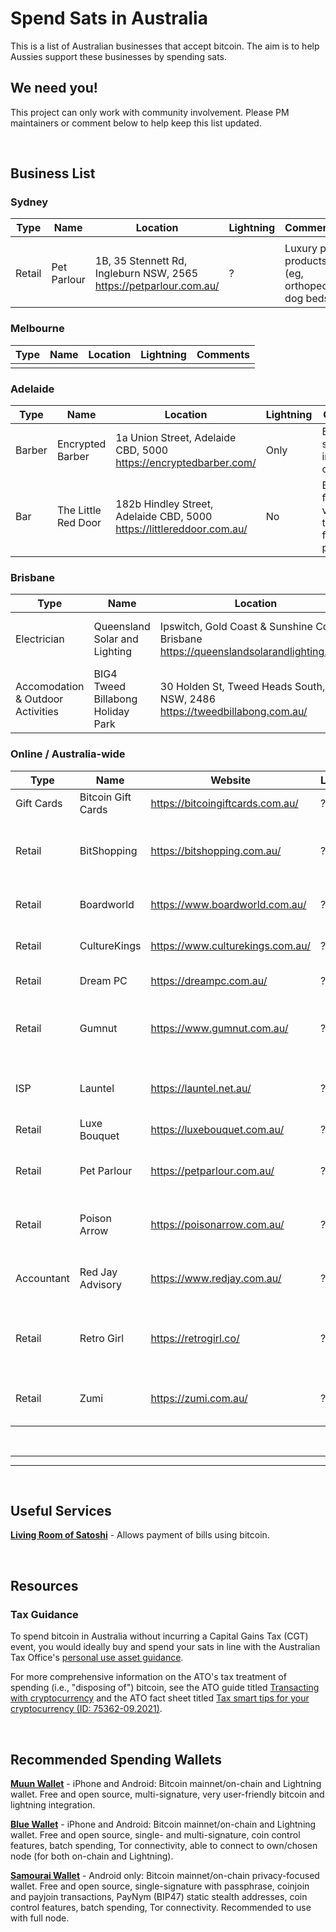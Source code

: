# Spend Sats in Australia

This is a list of Australian businesses that accept bitcoin. The aim is to help Aussies support these businesses by spending sats. 

## We need you!

This project can only work with community involvement. Please PM maintainers or comment below to help keep this list updated.

&nbsp;&nbsp;

## Business List

### Sydney

| **Type** | **Name**            | **Location**                            | **Lightning** | **Comments**                                                     |
|----------|---------------------|-----------------------------------------|---------------|------------------------------------------------------------------|
|          |                     |                                         |               |                                                                  |
| Retail   | Pet Parlour | 1B, 35 Stennett Rd, Ingleburn NSW, 2565   https://petparlour.com.au/  | ? | Luxury pet products (eg, orthopedic dog beds)          |



### Melbourne

| **Type** | **Name** | **Location** | **Lightning** | **Comments**      |
|----------|----------|--------------|---------------|-------------------|
|          |          |              |               |                   |



### Adelaide

| **Type** | **Name**            | **Location**                            | **Lightning** | **Comments**                                                     |
|----------|---------------------|-----------------------------------------|---------------|------------------------------------------------------------------|
| Barber   | Encrypted Barber    | 1a Union Street, Adelaide CBD, 5000  https://encryptedbarber.com/      | Only  | Barber specialising in men's cuts                                   |
| Bar      | The Little Red Door | 182b Hindley Street, Adelaide CBD, 5000  https://littlereddoor.com.au/ | No    | Bar and function venue. Ask the owner for Bitcoin payments. |


### Brisbane

| **Type**   | **Name**            | **Location**                        | **Lightning**  | **Comments**                                                        |
|------------|---------------------|------------------------------------|----------------|---------------------------------------------------------------------|
| Electrician | Queensland Solar and Lighting | Ipswitch, Gold Coast & Sunshine Coast, Brisbane   https://queenslandsolarandlighting.com/ | ? | Solar system and lighting installations |
| Accomodation & Outdoor Activities | BIG4 Tweed Billabong Holiday Park | 30 Holden St, Tweed Heads South, NSW, 2486   https://tweedbillabong.com.au/ | ? | Holiday and amusement park |


### Online / Australia-wide

| **Type**   | **Name**            | **Website**                        | **Lightning**  | **Comments**                                                        |
|------------|---------------------|------------------------------------|----------------|---------------------------------------------------------------------|
| Gift Cards | Bitcoin Gift Cards  | https://bitcoingiftcards.com.au/   |  ?             | Buy gift cards with Bitcoin                                         |
| Retail     | BitShopping         | https://bitshopping.com.au/        |  ?             | Home, garden, furniture, clothing, appliances, pet care, tools, etc | 
| Retail     | Boardworld          | https://www.boardworld.com.au/     |  ?             | Snowboards, skateboards, and accessories                            |
| Retail     | CultureKings        | https://www.culturekings.com.au/   |  ?             | Clothing (music-, sport-, and stree-twear)                          |
| Retail     | Dream PC            | https://dreampc.com.au/            |  ?             | Custom computer builds                                              |
| Retail     | Gumnut              | https://www.gumnut.com.au/         |  ?             | Board games, card games, tabletop games, miniatures, puzzles        |
| ISP        | Launtel             | https://launtel.net.au/            |  ?             | National Broadband Network (NBN) provider                           |
| Retail     | Luxe Bouquet        | https://luxebouquet.com.au/        |  ?             | Florist                                                             |
| Retail     | Pet Parlour         | https://petparlour.com.au/         |  ?             | Luxury pet products (eg, orthopedic dog beds)                       |
| Retail     | Poison Arrow        | https://poisonarrow.com.au/        |  ?             | Retro and rockabilly clothing and homewares                         |
| Accountant | Red Jay Advisory    | https://www.redjay.com.au/         |  ?             | Accounting and tax services (including cryptocurrencies)            |
| Retail     | Retro Girl          | https://retrogirl.co/              |  ?             | Rare and collectible vintage items (eg, jewellery and accessories)  |
| Retail     | Zumi                | https://zumi.com.au/               |  ?             | Personal electronics (eg, audio, laptops, wearables)                |



&nbsp;&nbsp;

---
---
&nbsp;&nbsp;

## Useful Services

<a href="https://www.livingroomofsatoshi.com/">**Living Room of Satoshi**</a> - Allows payment of bills using bitcoin.

&nbsp;&nbsp;

## Resources
### Tax Guidance
To spend bitcoin in Australia without incurring a Capital Gains Tax (CGT) event, you would ideally buy and spend your sats in line with the Australian Tax Office's <a href="https://www.ato.gov.au/general/gen/tax-treatment-of-crypto-currencies-in-australia---specifically-bitcoin/?page=2#Personal_use_asset">personal use asset guidance</a>. 

For more comprehensive information on the ATO's tax treatment of spending (i.e., "disposing of") bitcoin, see the ATO guide titled <a href="https://www.ato.gov.au/General/Gen/Tax-treatment-of-crypto-currencies-in-Australia---specifically-bitcoin/?anchor=Transactingwithcryptocurrency">Transacting with cryptocurrency</a> and the ATO fact sheet titled <a href="https://iorder.com.au/publication/Download.aspx?ProdID=75362-09.2021">Tax smart tips for your cryptocurrency (ID: 75362-09.2021)</a>.

&nbsp;&nbsp;

## Recommended Spending Wallets

<a href="https://muun.com/">**Muun Wallet**</a> - iPhone and Android: Bitcoin mainnet/on-chain and Lightning wallet. Free and open source, multi-signature, very user-friendly bitcoin and lightning integration. 

<a href="https://bluewallet.io/">**Blue Wallet**</a> - iPhone and Android: Bitcoin mainnet/on-chain and Lightning wallet. Free and open source, single- and multi-signature, coin control features, batch spending, Tor connectivity, able to connect to own/chosen node (for both on-chain and Lightning).

<a href="https://samouraiwallet.com/">**Samourai Wallet**</a> - Android only: Bitcoin mainnet/on-chain privacy-focused wallet. Free and open source, single-signature with passphrase, coinjoin and payjoin transactions, PayNym (BIP47) static stealth addresses, coin control features, batch spending, Tor connectivity. Recommended to use with full node. 

